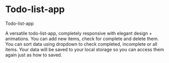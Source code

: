 # Todo-list-app
Todo-list-app

A versatile todo-list-app, completely responsive with elegant design + animations. You can add new items, check for complete and delete them. You can sort data using dropdown to check completed, incomplete or all items. Your data will be saved to your local storage so you can access them again just as how to saved.
